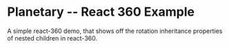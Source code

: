 # Planetary -- React 360 Example

A simple react-360 demo, that shows off the rotation inheritance properties of nested children in react-360.
